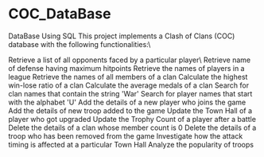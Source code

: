 # COC_DataBase
DataBase Using SQL
This project implements a Clash of Clans (COC) database with the following functionalities:\\

Retrieve a list of all opponents faced by a particular player\\
Retrieve name of defense having maximum hitpoints
Retrieve the names of players in a league
Retrieve the names of all members of a clan
Calculate the highest win-lose ratio of a clan
Calculate the average medals of a clan
Search for clan names that contain the string 'War'
Search for player names that start with the alphabet 'U'
Add the details of a new player who joins the game
Add the details of new troop added to the game
Update the Town Hall of a player who got upgraded
Update the Trophy Count of a player after a battle
Delete the details of a clan whose member count is 0
Delete the details of a troop who has been removed from the game
Investigate how the attack timing is affected at a particular Town Hall
Analyze the popularity of troops
